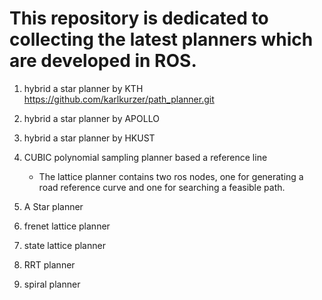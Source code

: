 # This repository is dedicated to collecting the latest planners which are developed in ROS.

1. hybrid a star planner by KTH
<https://github.com/karlkurzer/path_planner.git>

1. hybrid a star planner by APOLLO

1. hybrid a star planner by HKUST

1. CUBIC polynomial sampling planner based a reference line   
    * The lattice planner contains two ros nodes, one for generating a road reference curve and one for searching a feasible path.

1. A Star planner

1. frenet lattice planner

1. state lattice planner

1. RRT planner

1. spiral planner


